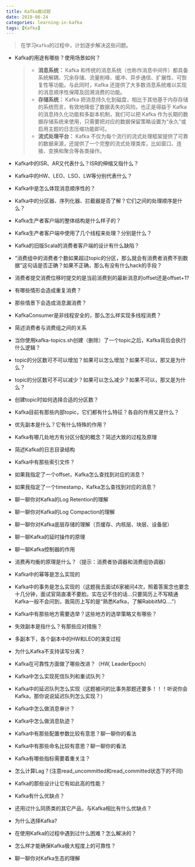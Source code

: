 ```yaml
---
title: Kafka面试题
date: 2019-06-24
categories: learning-in-kafka
tags: [Kafka]
---
```


> 在学习`Kafka`的过程中，计划逐步解决这些问题。

- Kafka的用途有哪些？使用场景如何？

  > - **消息系统：** Kafka 和传统的消息系统（也称作消息中间件）都具备系统解耦、冗余存储、流量削峰、缓冲、异步通信、扩展性、可恢复性等功能。与此同时，Kafka 还提供了大多数消息系统难以实现的消息顺序性保障及回溯消费的功能。
  > - **存储系统：** Kafka 把消息持久化到磁盘，相比于其他基于内存存储的系统而言，有效地降低了数据丢失的风险。也正是得益于 Kafka 的消息持久化功能和多副本机制，我们可以把 Kafka 作为长期的数据存储系统来使用，只需要把对应的数据保留策略设置为“永久”或启用主题的日志压缩功能即可。
  > - **流式处理平台：** Kafka 不仅为每个流行的流式处理框架提供了可靠的数据来源，还提供了一个完整的流式处理类库，比如窗口、连接、变换和聚合等各类操作。

- Kafka中的ISR、AR又代表什么？ISR的伸缩又指什么？

  > 

- Kafka中的HW、LEO、LSO、LW等分别代表什么？

  > 

- Kafka中是怎么体现消息顺序性的？

- Kafka中的分区器、序列化器、拦截器是否了解？它们之间的处理顺序是什么？

- Kafka生产者客户端的整体结构是什么样子的？

- Kafka生产者客户端中使用了几个线程来处理？分别是什么？

- Kafka的旧版Scala的消费者客户端的设计有什么缺陷？

- “消费组中的消费者个数如果超过topic的分区，那么就会有消费者消费不到数据”这句话是否正确？如果不正确，那么有没有什么hack的手段？

- 消费者提交消费位移时提交的是当前消费到的最新消息的offset还是offset+1?

- 有哪些情形会造成重复消费？

- 那些情景下会造成消息漏消费？

- KafkaConsumer是非线程安全的，那么怎么样实现多线程消费？

- 简述消费者与消费组之间的关系

- 当你使用kafka-topics.sh创建（删除）了一个topic之后，Kafka背后会执行什么逻辑？

- topic的分区数可不可以增加？如果可以怎么增加？如果不可以，那又是为什么？

- topic的分区数可不可以减少？如果可以怎么减少？如果不可以，那又是为什么？

- 创建topic时如何选择合适的分区数？

- Kafka目前有那些内部topic，它们都有什么特征？各自的作用又是什么？

- 优先副本是什么？它有什么特殊的作用？

- Kafka有哪几处地方有分区分配的概念？简述大致的过程及原理

- 简述Kafka的日志目录结构

- Kafka中有那些索引文件？

- 如果我指定了一个offset，Kafka怎么查找到对应的消息？

- 如果我指定了一个timestamp，Kafka怎么查找到对应的消息？

- 聊一聊你对Kafka的Log Retention的理解

- 聊一聊你对Kafka的Log Compaction的理解

- 聊一聊你对Kafka底层存储的理解（页缓存、内核层、块层、设备层）

- 聊一聊Kafka的延时操作的原理

- 聊一聊Kafka控制器的作用

- 消费再均衡的原理是什么？（提示：消费者协调器和消费组协调器）

- Kafka中的幂等是怎么实现的

- Kafka中的事务是怎么实现的（这题我去面试6家被问4次，照着答案念也要念十几分钟，面试官简直凑不要脸。实在记不住的话...只要简历上不写精通Kafka一般不会问到，我简历上写的是“熟悉Kafka，了解RabbitMQ....”）

- Kafka中有那些地方需要选举？这些地方的选举策略又有哪些？

- 失效副本是指什么？有那些应对措施？

- 多副本下，各个副本中的HW和LEO的演变过程

- 为什么Kafka不支持读写分离？

- Kafka在可靠性方面做了哪些改进？（HW, LeaderEpoch）

- Kafka中怎么实现死信队列和重试队列？

- Kafka中的延迟队列怎么实现（这题被问的比事务那题还要多！！！听说你会Kafka，那你说说延迟队列怎么实现？）

- Kafka中怎么做消息审计？

- Kafka中怎么做消息轨迹？

- Kafka中有那些配置参数比较有意思？聊一聊你的看法

- Kafka中有那些命名比较有意思？聊一聊你的看法

- Kafka有哪些指标需要着重关注？

- 怎么计算Lag？(注意read_uncommitted和read_committed状态下的不同)

- Kafka的那些设计让它有如此高的性能？

- Kafka有什么优缺点？

- 还用过什么同质类的其它产品，与Kafka相比有什么优缺点？

- 为什么选择Kafka?

- 在使用Kafka的过程中遇到过什么困难？怎么解决的？

- 怎么样才能确保Kafka极大程度上的可靠性？

- 聊一聊你对Kafka生态的理解